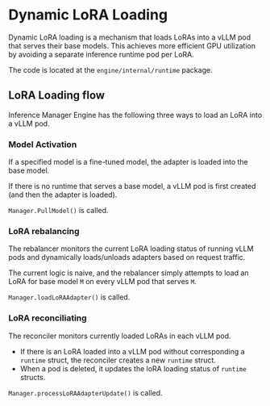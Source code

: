 # Dynamic LoRA Loading

Dynamic LoRA loading is a mechanism that loads LoRAs into a vLLM pod that serves their base models. This achieves
more efficient GPU utilization by avoiding a separate inference runtime pod per LoRA.

The code is located at the `engine/internal/runtime` package.

## LoRA Loading flow

Inference Manager Engine has the following three ways to load an LoRA into a vLLM pod.

### Model Activation

If a specified model is a fine-tuned model, the adapter is loaded into the base model.

If there is no runtime that serves a base model, a vLLM pod is first created (and then the adapter is loaded).

`Manager.PullModel()` is called.

### LoRA rebalancing

The rebalancer monitors the current LoRA loading status of running
vLLM pods and dynamically loads/unloads adapters based on request
traffic.

The current logic is naive, and the rebalancer simply attempts to load
an LoRA for base model `M` on every vLLM pod that serves `M`.

`Manager.loadLoRAAdapter()` is called.

### LoRA reconciliating

The reconciler monitors currently loaded LoRAs in each vLLM pod.

- If there is an LoRA loaded into a vLLM pod without corresponding a `runtime` struct, the reconciler creates a new `runtime` struct.
- When a pod is deleted, it updates the loRA loading status of `runtime` structs.

`Manager.processLoRAAdapterUpdate()` is called.
